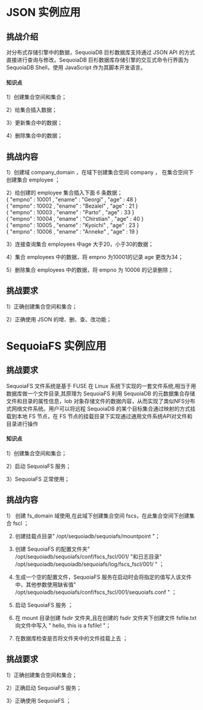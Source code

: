 # JSON 实例应用

## 挑战介绍

对分布式存储引擎中的数据，SequoiaDB 巨杉数据库支持通过 JSON API 的方式直接进行查询与修改。SequoiaDB 巨杉数据库存储引擎的交互式命令行界面为 SequoiaDB Shell，使用 JavaScript 作为其脚本开发语言。

#### 知识点
1）创建集合空间和集合；

2）给集合插入数据；

3）更新集合中的数据；

4）删除集合中的数据；

## 挑战内容

1）创建域 company_domain ，在域下创建集合空间 company ， 在集合空间下创建集合 employee ；  

2）给创建的 employee 集合插入下面 6 条数据；  
      { "empno" : 10001 , "ename" : "Georgi" , "age" : 48 }  
      { "empno" : 10002 , "ename" : "Bezalel" , "age" : 21 }  
      { "empno" : 10003 , "ename" : "Parto" , "age" : 33 }  
      { "empno" : 10004 , "ename" : "Chirstian" , "age" : 40 }  
      { "empno" : 10005 , "ename" : "Kyoichi" , "age" : 23 }  
      { "empno" : 10006 , "ename" : "Anneke" , "age" : 19 }  

3）连接查询集合 employees 中age 大于20，小于30的数据；

4）集合 employees 中的数据，将 empno 为10001的记录 age 更改为34；

5）删除集合 employees 中的数据，将 empno 为 10006 的记录删除；


## 挑战要求

1）正确创建集合空间和集合；

2）正确使用 JSON 的增、删、查、改功能；


# SequoiaFS 实例应用

## 挑战要求

SequoiaFS 文件系统是基于 FUSE 在 Linux 系统下实现的一套文件系统,相当于用数据库做一个文件目录,其原理为 SequoiaFS 利用 SequoiaDB 的元数据集合存储文件和目录的属性信息，lob 对象存储文件的数据内容，从而实现了类似NFS分布式网络文件系统。用户可以将远程 SequoiaDB 的某个目标集合通过映射的方式挂载到本地 FS 节点，在 FS 节点的挂载目录下实现通过通用文件系统API对文件和目录进行操作

#### 知识点
1）创建集合空间和集合；

2）启动 SequoiaFS 服务；

3）SequoiaFS 正常使用；

## 挑战内容
1） 创建 fs_domain 域使用,在此域下创建集合空间 fscs，在此集合空间下创建集合 fscl ；

2) 创建挂载点目录" /opt/sequoiadb/sequoiafs/mountpoint "；

3) 创建 SequoiaFS 的配置文件夹" /opt/sequoiadb/sequoiafs/conf/fscs_fscl/001/ "和日志目录" /opt/sequoiadb/sequoiadb/sequoiafs/log/fscs_fscl/001/ " ；

4) 生成一个空的配置文件，SequoiaFS 服务在启动时会将指定的值写入该文件中，其他参数使用缺省值" /opt/sequoiadb/sequoiafs/conf/fscs_fscl/001/sequoiafs.conf " ；

5) 启动 SequoiaFS 服务 ；

6) 在 mount 目录创建 fsdir 文件夹,且在创建的 fsdir 文件夹下创建文件 fsfile.txt 向文件中写入 " hello, this is a fsfile! "；

7) 在数据库检查是否将文件夹中的文件挂载上去 ；


## 挑战要求

1）正确创建集合空间和集合；  

2）正确启动 SequoiaFS 服务；  

3）正确使用 SequoiaFS ；  
 

